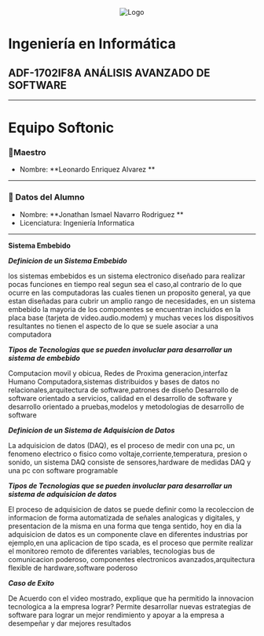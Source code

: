 <p align = "center">
    <img alt="Logo" src="https://www.tijuana.tecnm.mx/wp-content/themes/tecnm/images/logo_TECT.png">
</p>

# Ingeniería en Informática

## ADF-1702IF8A ANÁLISIS AVANZADO DE SOFTWARE

---

# Equipo Softonic

### :pencil:Maestro
* Nombre: **Leonardo Enriquez Alvarez **


  
---

### :necktie: Datos del Alumno

* Nombre: **Jonathan Ismael Navarro Rodriguez **
* Licenciatura: Ingeniería Informatica
  

---

**Sistema Embebido**

***<p>Definicion de un Sistema Embebido<p>***
los sistemas embebidos es un sistema electronico diseñado para realizar pocas funciones en tiempo real segun sea el caso,al contrario de lo que ocurre en las computadoras las cuales tienen
un proposito general, ya que estan diseñadas para cubrir un amplio rango de necesidades, en un sistema embebido la mayoria de los componentes se encuentran incluidos en la placa base
(tarjeta de video.audio.modem) y muchas veces los dispositivos resultantes no tienen el aspecto de lo que se suele asociar a una computadora

***<p>Tipos de Tecnologias que se pueden involuclar para desarrollar un sistema de embebido<p>***
Computacion movil y obicua, Redes de Proxima generacion,interfaz Humano Computadora,sistemas distribuidos y bases de datos no relacionales,arquitectura de software,patrones de diseño
Desarrollo de software orientado a servicios, calidad en el desarrollo de software y desarrollo orientado a pruebas,modelos y metodologias de desarrollo de software

***<p>Definicion de un Sistema de Adquisicion de Datos<p>***
La adquisicion de datos (DAQ), es el proceso de medir con una pc, un fenomeno electrico o fisico como voltaje,corriente,temperatura, presion o sonido,
un sistema DAQ consiste de sensores,hardware de medidas DAQ y una pc con software programable



***<p>Tipos de Tecnologias que se pueden involuclar para desarrollar un sistema de adquisicion de datos<p>***
El proceso de adquisicion de datos se puede definir como la recoleccion de informacion de forma automatizada de señales analogicas y digitales, y presentacion de la misma
en una forma que tenga sentido, hoy en dia la adquisicion de datos es un componente clave en diferentes industrias por ejemplo,en una aplicacion de tipo scada, es el proceso
que permite realizar el monitoreo remoto de diferentes variables,
tecnologias bus de comunicacion poderoso, componentes electronicos avanzados,arquitectura flexible de hardware,software poderoso
    

***<p>Caso de Exito <p>***
De Acuerdo con el video mostrado, explique que ha permitido la innovacion tecnologica a la empresa lograr?
Permite desarrollar nuevas estrategias de software para lograr un mejor rendimiento y apoyar a la empresa a desempeñar y dar mejores resultados


